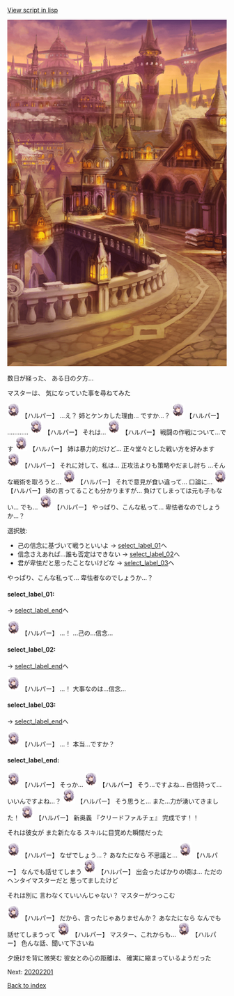 [View script in lisp](../scripts/20201204.txt)

![town_evening.png](../images/backgrounds/town_evening.png)

数日が経った、
ある日の夕方…

マスターは、
気になっていた事を尋ねてみた

<img src="../images/units/202011.png" alt="202011.png" height="34"/>
【ハルパー】
…え？
姉とケンカした理由…
ですか…？

<img src="../images/units/202011.png" alt="202011.png" height="34"/>
【ハルパー】
…………

<img src="../images/units/202011.png" alt="202011.png" height="34"/>
【ハルパー】
それは…

<img src="../images/units/202011.png" alt="202011.png" height="34"/>
【ハルパー】
戦闘の作戦について…です

<img src="../images/units/202011.png" alt="202011.png" height="34"/>
【ハルパー】
姉は暴力的だけど…
正々堂々とした戦い方を好みます

<img src="../images/units/202011.png" alt="202011.png" height="34"/>
【ハルパー】
それに対して、私は…
正攻法よりも策略やだまし討ち
…そんな戦術を取ろうと…

<img src="../images/units/202011.png" alt="202011.png" height="34"/>
【ハルパー】
それで意見が食い違って…
口論に…

<img src="../images/units/202011.png" alt="202011.png" height="34"/>
【ハルパー】
姉の言ってることも分かりますが…
負けてしまっては元も子もない…
でも…

<img src="../images/units/202011.png" alt="202011.png" height="34"/>
【ハルパー】
やっぱり、こんな私って…
卑怯者なのでしょうか…？

選択肢:
- 己の信念に基づいて戦うといいよ → [select_label_01](#select_label_01)へ
- 信念さえあれば…誰も否定はできない → [select_label_02](#select_label_02)へ
- 君が卑怯だと思ったことないけどな → [select_label_03](#select_label_03)へ

やっぱり、こんな私って…
卑怯者なのでしょうか…？

#### select_label_01:
 → [select_label_end](#select_label_end)へ

<img src="../images/units/202011.png" alt="202011.png" height="34"/>
【ハルパー】
…！
…己の…信念…

#### select_label_02:
 → [select_label_end](#select_label_end)へ

<img src="../images/units/202011.png" alt="202011.png" height="34"/>
【ハルパー】
…！
大事なのは…信念…

#### select_label_03:
 → [select_label_end](#select_label_end)へ

<img src="../images/units/202011.png" alt="202011.png" height="34"/>
【ハルパー】
…！
本当…ですか？

#### select_label_end:

<img src="../images/units/202011.png" alt="202011.png" height="34"/>
【ハルパー】
そっか…

<img src="../images/units/202011.png" alt="202011.png" height="34"/>
【ハルパー】
そう…ですよね…
自信持って…
いいんですよね…？

<img src="../images/units/202011.png" alt="202011.png" height="34"/>
【ハルパー】
そう思うと…
また…力が湧いてきました！

<img src="../images/units/202011.png" alt="202011.png" height="34"/>
【ハルパー】
新奥義
『クリードファルチェ』
完成です！！

それは彼女が
また新たなる
スキルに目覚めた瞬間だった

<img src="../images/units/202011.png" alt="202011.png" height="34"/>
【ハルパー】
なぜでしょう…？
あなたになら
不思議と…

<img src="../images/units/202011.png" alt="202011.png" height="34"/>
【ハルパー】
なんでも話せてしまう

<img src="../images/units/202011.png" alt="202011.png" height="34"/>
【ハルパー】
出会ったばかりの頃は…
ただのヘンタイマスターだと
思ってましたけど

それは別に
言わなくていいんじゃない？
マスターがつっこむ

<img src="../images/units/202011.png" alt="202011.png" height="34"/>
【ハルパー】
だから、言ったじゃありませんか？
あなたになら
なんでも話せてしまうって

<img src="../images/units/202011.png" alt="202011.png" height="34"/>
【ハルパー】
マスター、これからも…

<img src="../images/units/202011.png" alt="202011.png" height="34"/>
【ハルパー】
色んな話、聞いて下さいね

夕焼けを背に微笑む
彼女との心の距離は、
確実に縮まっているようだった


Next: [20202201](20202201.md)

[Back to index](index.md)
